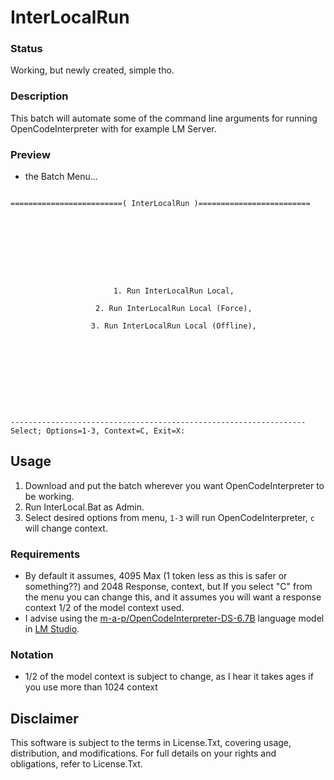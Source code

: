 # InterLocalRun

### Status
Working, but newly created, simple tho.

### Description
This batch will automate some of the command line arguments for running OpenCodeInterpreter with for example LM Server.

### Preview
- the Batch Menu...
```

=========================( InterLocalRun )=========================









                       1. Run InterLocalRun Local,

                   2. Run InterLocalRun Local (Force),

                  3. Run InterLocalRun Local (Offline),










------------------------------------------------------------------
Select; Options=1-3, Context=C, Exit=X:

```

## Usage
1. Download and put the batch wherever you want OpenCodeInterpreter to be working.
2. Run InterLocal.Bat as Admin.
3. Select desired options from menu, `1-3` will run OpenCodeInterpreter, `c` will change context.

### Requirements
- By default it assumes, 4095 Max (1 token less as this is safer or something??) and 2048 Response, context, but If you select "C" from the menu you can change this, and it assumes you will want a response context 1/2 of the model context used.
- I advise using the [m-a-p/OpenCodeInterpreter-DS-6.7B](https://huggingface.co/m-a-p/OpenCodeInterpreter-DS-6.7B)  language model in [LM Studio](https://lmstudio.ai/).

### Notation
- 1/2 of the model context is subject to change, as I hear it takes ages if you use more than 1024 context 

## Disclaimer
This software is subject to the terms in License.Txt, covering usage, distribution, and modifications. For full details on your rights and obligations, refer to License.Txt.
